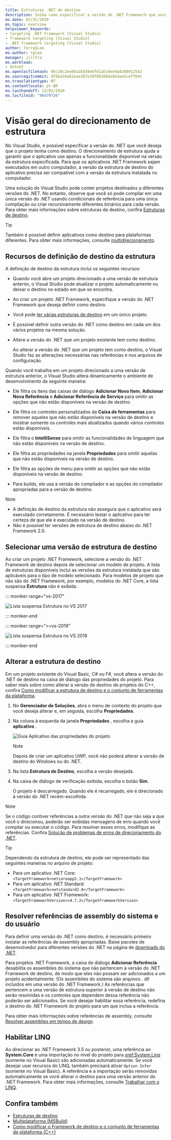 ```yaml
---
title: Estruturas .NET de destino
description: Saiba como especificar a versão do .NET Framework que você deseja que seu projeto Direcione para que o aplicativo possa usar apenas a funcionalidade disponível na versão especificada.
ms.date: 03/31/2020
ms.topic: overview
helpviewer_keywords:
- targeting .NET Framework [Visual Studio]
- framework targeting [Visual Studio]
- .NET framework targeting [Visual Studio]
author: TerryGLee
ms.author: tglee
manager: jillfra
ms.workload:
- dotnet
ms.openlocfilehash: 9bc20c2ee08a2b838e0fd1ab14ee9a8388912542
ms.sourcegitcommit: df6ba39a62eae387e29f89388be9e3ee5ceff69c
ms.translationtype: MT
ms.contentlocale: pt-BR
ms.lasthandoff: 12/02/2020
ms.locfileid: "96479726"
---
```

# <a name="framework-targeting-overview"></a>Visão geral do direcionamento de estrutura

No Visual Studio, é possível especificar a versão do .NET que você deseja que o projeto tenha como destino. O direcionamento de estrutura ajuda a garantir que o aplicativo use apenas a funcionalidade disponível na versão da estrutura especificada. Para que os aplicativos .NET Framework sejam executados em outro computador, a versão da estrutura de destino do aplicativo precisa ser compatível com a versão da estrutura instalada no computador.

Uma solução do Visual Studio pode conter projetos destinados a diferentes versões do .NET.  No entanto, observe que você só pode compilar em uma única versão do .NET usando condicionais de referência para uma única compilação ou criar recursivamente diferentes binários para cada versão.  Para obter mais informações sobre estruturas de destino, confira [Estruturas de destino](/dotnet/standard/frameworks).

> [!TIP]
> Também é possível definir aplicativos como destino para plataformas diferentes. Para obter mais informações, consulte [multidirecionamento](../msbuild/msbuild-multitargeting-overview.md).

## <a name="framework-targeting-features"></a>Recursos de definição de destino da estrutura

A definição de destino da estrutura inclui os seguintes recursos:

- Quando você abre um projeto direcionado a uma versão de estrutura anterior, o Visual Studio pode atualizar o projeto automaticamente ou deixar o destino no estado em que se encontra.

- Ao criar um projeto .NET Framework, especifique a versão do .NET Framework que deseja definir como destino.

- Você pode [ter várias estruturas de destino](/dotnet/standard/frameworks#how-to-specify-target-frameworks) em um único projeto.

- É possível definir outra versão do .NET como destino em cada um dos vários projetos na mesma solução.

- Altere a versão do .NET que um projeto existente tem como destino.

   Ao alterar a versão do .NET que um projeto tem como destino, o Visual Studio faz as alterações necessárias nas referências e nos arquivos de configuração.

Quando você trabalha em um projeto direcionado a uma versão de estrutura anterior, o Visual Studio altera dinamicamente o ambiente de desenvolvimento da seguinte maneira:

- Ele filtra os itens das caixas de diálogo **Adicionar Novo Item**, **Adicionar Nova Referência** e **Adicionar Referência de Serviço** para omitir as opções que não estão disponíveis na versão de destino.

- Ele filtra os controles personalizados da **Caixa de ferramentas** para remover aqueles que não estão disponíveis na versão de destino e mostrar somente os controles mais atualizados quando vários controles estão disponíveis.

- Ele filtra o **IntelliSense** para omitir as funcionalidades de linguagem que não estão disponíveis na versão de destino.

- Ele filtra as propriedades na janela **Propriedades** para omitir aquelas que não estão disponíveis na versão de destino.

- Ele filtra as opções de menu para omitir as opções que não estão disponíveis na versão de destino.

- Para builds, ele usa a versão do compilador e as opções do compilador apropriadas para a versão de destino.

> [!NOTE]
> - A definição de destino da estrutura não assegura que o aplicativo será executado corretamente. É necessário testar o aplicativo para ter certeza de que ele é executado na versão de destino.
> - Não é possível ter versões de estrutura de destino abaixo do .NET Framework 2.0.

## <a name="select-a-target-framework-version"></a>Selecionar uma versão de estrutura de destino

Ao criar um projeto .NET Framework, selecione a versão do .NET Framework de destino depois de selecionar um modelo de projeto. A lista de estruturas disponíveis inclui as versões da estrutura instalada que são aplicáveis para o tipo de modelo selecionado. Para modelos de projeto que não são do .NET Framework, por exemplo, modelos do .NET Core, a lista suspensa **Estrutura** não é exibida.

::: moniker range="vs-2017"

![Lista suspensa Estrutura no VS 2017](media/vside-newproject-framework.png)

::: moniker-end

::: moniker range=">=vs-2019"

![Lista suspensa Estrutura no VS 2019](media/vs-2019/configure-new-project-framework.png)

::: moniker-end

## <a name="change-the-target-framework"></a>Alterar a estrutura de destino

Em um projeto existente do Visual Basic, C# ou F#, você altera a versão do .NET de destino na caixa de diálogo das propriedades do projeto. Para saber mais sobre como alterar a versão de destino de projetos do C++, confira [Como modificar a estrutura de destino e o conjunto de ferramentas da plataforma](/cpp/build/how-to-modify-the-target-framework-and-platform-toolset).

1. No **Gerenciador de Soluções**, abra o menu de contexto do projeto que você deseja alterar e, em seguida, escolha **Propriedades**.

1. Na coluna à esquerda da janela **Propriedades** , escolha a guia **aplicativo** .

   ![Guia Aplicativo das propriedades do projeto](../ide/media/vs_slnexplorer_properties_applicationtab.png)

   > [!NOTE]
   > Depois de criar um aplicativo UWP, você não poderá alterar a versão de destino do Windows ou do .NET.

1. Na lista **Estrutura de Destino**, escolha a versão desejada.

1. Na caixa de diálogo de verificação exibida, escolha o botão **Sim**.

   O projeto é descarregado. Quando ele é recarregado, ele é direcionado à versão do .NET recém-escolhida.

> [!NOTE]
> Se o código contiver referências a outra versão do .NET que não seja a que você o direcionou, poderão ser exibidas mensagens de erro quando você compilar ou executar o código. Para resolver esses erros, modifique as referências. Confira [Solução de problemas de erros de direcionamento do .NET](../msbuild/troubleshooting-dotnet-framework-targeting-errors.md).

> [!TIP]
> Dependendo da estrutura de destino, ele pode ser representado das seguintes maneiras no arquivo de projeto:
>
> - Para um aplicativo .NET Core: `<TargetFramework>netcoreapp2.1</TargetFramework>`
> - Para um aplicativo .NET Standard: `<TargetFramework>netstandard2.0</TargetFramework>`
> - Para um aplicativo .NET Framework: `<TargetFrameworkVersion>v4.7.2</TargetFrameworkVersion>`

## <a name="resolve-system-and-user-assembly-references"></a>Resolver referências de assembly do sistema e do usuário

Para definir uma versão do .NET como destino, é necessário primeiro instalar as referências de assembly apropriadas. Baixe pacotes de desenvolvedor para diferentes versões do .NET na página de [downloads do .NET](https://www.microsoft.com/net/download/windows).

Para projetos .NET Framework, a caixa de diálogo **Adicionar Referência** desabilita os assemblies do sistema que não pertencem à versão do .NET Framework de destino, de modo que eles não possam ser adicionados a um projeto acidentalmente. (Os assemblies do sistema são arquivos *. dll* incluídos em uma versão do .NET Framework.) As referências que pertencem a uma versão de estrutura superior à versão de destino não serão resolvidas e os controles que dependem dessa referência não poderão ser adicionados. Se você desejar habilitar essa referência, redefina o destino do .NET Framework do projeto para um que inclua a referência.

Para obter mais informações sobre referências de assembly, consulte [Resolver assemblies em tempo de design](../msbuild/resolving-assemblies-at-design-time.md).

## <a name="enable-linq"></a>Habilitar LINQ

Ao direcionar ao .NET Framework 3.5 ou posterior, uma referência ao **System.Core** e uma importação no nível do projeto para <xref:System.Linq> (somente no Visual Basic) são adicionadas automaticamente. Se você desejar usar recursos do LINQ, também precisará ativar `Option Infer` (somente no Visual Basic). A referência e a importação serão removidas automaticamente se você alterar o destino para uma versão anterior do .NET Framework. Para obter mais informações, consulte [Trabalhar com o LINQ](/dotnet/csharp/tutorials/working-with-linq).

## <a name="see-also"></a>Confira também

- [Estruturas de destino](/dotnet/standard/frameworks)
- [Multiplataforma (MSBuild)](../msbuild/msbuild-multitargeting-overview.md)
- [Como modificar o Framework de destino e o conjunto de ferramentas de plataforma (C++)](/cpp/build/how-to-modify-the-target-framework-and-platform-toolset)
